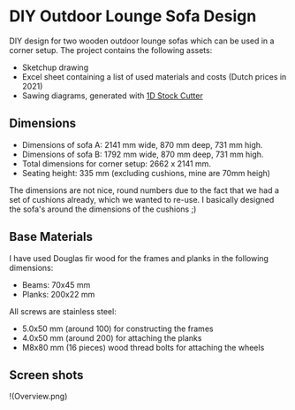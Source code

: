 # DIY Outdoor Lounge Sofa Design
DIY design for two wooden outdoor lounge sofas which can be used in a corner setup.
The project contains the following assets:
* Sketchup drawing
* Excel sheet containing a list of used materials and costs (Dutch prices in 2021)
* Sawing diagrams, generated with [1D Stock Cutter](http://www.astrokettle.com/pr1dsc.html)

## Dimensions

* Dimensions of sofa A: 2141 mm wide, 870 mm deep, 731 mm high. 
* Dimensions of sofa B: 1792 mm wide, 870 mm deep, 731 mm high.
* Total dimensions for corner setup: 2662 x 2141 mm.
* Seating height: 335 mm (excluding cushions, mine are 70mm heigh)

The dimensions are not nice, round numbers due to the fact that we had a set of cushions already, which we wanted to re-use. I basically designed the sofa's around the dimensions of the cushions ;)


## Base Materials
I have used Douglas fir wood for the frames and planks in the following dimensions:
* Beams: 70x45 mm
* Planks: 200x22 mm

All screws are stainless steel:
* 5.0x50 mm (around 100) for constructing the frames
* 4.0x50 mm (around 200) for attaching the planks
* M8x80 mm (16 pieces) wood thread bolts for attaching the wheels

## Screen shots
!(Overview.png)
